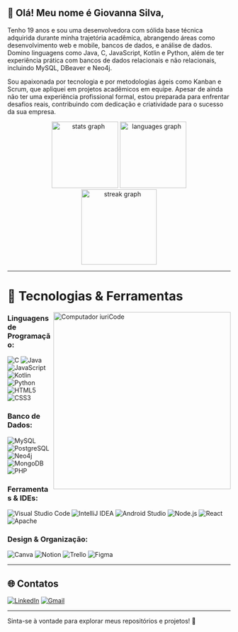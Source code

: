 ## 👋 Olá! Meu nome é Giovanna Silva,
Tenho 19 anos e sou uma desenvolvedora com sólida base técnica adquirida durante minha trajetória acadêmica, abrangendo áreas como desenvolvimento web e mobile, bancos de dados, e análise de dados. Domino linguagens como Java, C, JavaScript, Kotlin e Python, além de ter experiência prática com bancos de dados relacionais e não relacionais, incluindo MySQL, DBeaver e Neo4j. 

Sou apaixonada por tecnologia e por metodologias ágeis como Kanban e Scrum, que apliquei em projetos acadêmicos em equipe. Apesar de ainda não ter uma experiência profissional formal, estou preparada para enfrentar desafios reais, contribuindo com dedicação e criatividade para o sucesso da sua empresa.

<div align="center">
  <img src="https://github-readme-stats.vercel.app/api?username=gihsantsilva&hide_title=false&hide_rank=false&show_icons=true&include_all_commits=true&count_private=true&disable_animations=false&theme=dracula&locale=en&hide_border=false" height="150" alt="stats graph"  />
  <img src="https://github-readme-stats.vercel.app/api/top-langs?username=gihsantsilva&locale=en&hide_title=false&layout=compact&card_width=320&langs_count=5&theme=dracula&hide_border=false" height="150" alt="languages graph"  />
</div>
<div align="center">
  <img src="https://streak-stats.demolab.com?user=gihsantsilva&locale=en&mode=daily&theme=dark&hide_border=false&border_radius=5&order=3" height="170" alt="streak graph"  />
</div>


---

# 👾 Tecnologias & Ferramentas

<img src="https://raw.githubusercontent.com/MicaelliMedeiros/micaellimedeiros/master/image/computer-illustration.png" min-width="400px" max-width="400px" width="400px" align="right" alt="Computador iuriCode">

### Linguagens de Programação:
![C](https://img.shields.io/badge/-C-A8B9CC?logo=c&logoColor=white)
![Java](https://img.shields.io/badge/-Java-007396?logo=java&logoColor=white)
![JavaScript](https://img.shields.io/badge/-JavaScript-F7DF1E?logo=javascript&logoColor=black)
![Kotlin](https://img.shields.io/badge/-Kotlin-7F52FF?logo=kotlin&logoColor=white)
![Python](https://img.shields.io/badge/-Python-3776AB?logo=python&logoColor=white)
![HTML5](https://img.shields.io/badge/-HTML5-E34F26?logo=html5&logoColor=white)
![CSS3](https://img.shields.io/badge/-CSS3-1572B6?logo=css3&logoColor=white)

### Banco de Dados:
![MySQL](https://img.shields.io/badge/-MySQL-4479A1?logo=mysql&logoColor=white)
![PostgreSQL](https://img.shields.io/badge/-PostgreSQL-336791?logo=postgresql&logoColor=white)
![Neo4j](https://img.shields.io/badge/-Neo4j-008CC1?logo=neo4j&logoColor=white)
![MongoDB](https://img.shields.io/badge/-MongoDB-47A248?logo=mongodb&logoColor=white)
![PHP](https://img.shields.io/badge/-PHP-777BB4?logo=php&logoColor=white)


### Ferramentas & IDEs:
![Visual Studio Code](https://img.shields.io/badge/-VS%20Code-007ACC?logo=visualstudiocode&logoColor=white)
![IntelliJ IDEA](https://img.shields.io/badge/-IntelliJ%20IDEA-000000?logo=intellijidea&logoColor=white)
![Android Studio](https://img.shields.io/badge/-Android%20Studio-3DDC84?logo=androidstudio&logoColor=white)
![Node.js](https://img.shields.io/badge/-Node.js-339933?logo=node.js&logoColor=white)
![React](https://img.shields.io/badge/-React-61DAFB?logo=react&logoColor=black)
![Apache](https://img.shields.io/badge/-Apache-D22128?logo=apache&logoColor=white)


### Design & Organização:
![Canva](https://img.shields.io/badge/-Canva-00C4CC?logo=canva&logoColor=white)
![Notion](https://img.shields.io/badge/-Notion-000000?logo=notion&logoColor=white)
![Trello](https://img.shields.io/badge/-Trello-0079BF?logo=trello&logoColor=white)
![Figma](https://img.shields.io/badge/-Figma-F24E1E?logo=figma&logoColor=white)

---

## 🌐 Contatos

[![LinkedIn](https://img.shields.io/badge/LinkedIn-0A66C2?style=for-the-badge&logo=linkedin&logoColor=white)](https://www.linkedin.com/in/giovanna-santos-silva1/)
[![Gmail](https://img.shields.io/badge/Gmail-D14836?style=for-the-badge&logo=gmail&logoColor=white)](giihovannassilva@gmail.com)

---

Sinta-se à vontade para explorar meus repositórios e projetos! 🚀
